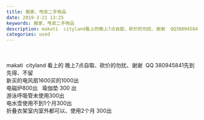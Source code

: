 ```yaml
---
title: 搬家、甩卖二手物品
date: 2019-3-21 13:25
keywords: 搬家、甩卖二手物品
description: makati  cityland看上的晚上7点自取、砍价的勿扰、谢谢  QQ380945841先到先得、不留新买的电风扇1600买的1000出电磁炉800出  瑜伽垫300出游泳呼吸管未使用300出电水壶使用不到1个月300出折叠衣架室内室
categories: used
---
```

<td class="t_f" id="postmessage_3273110">

<br/>
<br/>
makati  cityland 看上的 晚上7点自取、砍价的勿扰、谢谢  QQ 380945841先到先得、不留<br/>
新买的电风扇1600买的1000出<br/>
电磁炉800出   瑜伽垫 300 出<br/>
游泳呼吸管未使用300出<br/>
电水壶使用不到1个月300出<br/>
折叠衣架室内室外都可以、使用2个月 300出<br/>
<br/>
<br/>
<br/>
<br/>
</td>
